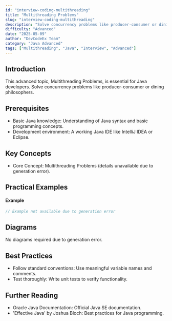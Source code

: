 ```yaml
---
id: "interview-coding-multithreading"
title: "Multithreading Problems"
slug: "interview-coding-multithreading"
description: "Solve concurrency problems like producer-consumer or dining philosophers."
difficulty: "Advanced"
date: "2025-05-09"
author: "DevCodeEx Team"
category: "Java Advanced"
tags: ["Multithreading", "Java", "Interview", "Advanced"]
---
```


## Introduction

This advanced topic, Multithreading Problems, is essential for Java developers. Solve concurrency problems like producer-consumer or dining philosophers.

## Prerequisites

- Basic Java knowledge: Understanding of Java syntax and basic programming concepts.
- Development environment: A working Java IDE like IntelliJ IDEA or Eclipse.

## Key Concepts

- Core Concept: Multithreading Problems (details unavailable due to generation error).

## Practical Examples

#### Example
```java
// Example not available due to generation error
```

## Diagrams

No diagrams required due to generation error.

## Best Practices

- Follow standard conventions: Use meaningful variable names and comments.
- Test thoroughly: Write unit tests to verify functionality.

## Further Reading

- Oracle Java Documentation: Official Java SE documentation.
- 'Effective Java' by Joshua Bloch: Best practices for Java programming.